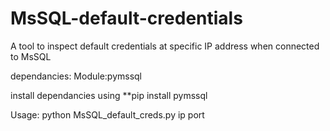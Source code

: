 # MsSQL-default-credentials
A tool to inspect default credentials at specific IP address when connected to MsSQL

dependancies: Module:pymssql

install dependancies using 
**pip install pymssql

Usage: python MsSQL_default_creds.py ip port
